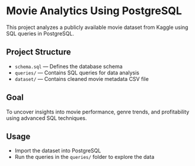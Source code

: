 # Movie Analytics Using PostgreSQL

This project analyzes a publicly available movie dataset from Kaggle using SQL queries in PostgreSQL.

## Project Structure

- `schema.sql` — Defines the database schema
- `queries/` — Contains SQL queries for data analysis
- `dataset/` — Contains cleaned movie metadata CSV file

## Goal

To uncover insights into movie performance, genre trends, and profitability using advanced SQL techniques.

## Usage

- Import the dataset into PostgreSQL
- Run the queries in the `queries/` folder to explore the data
